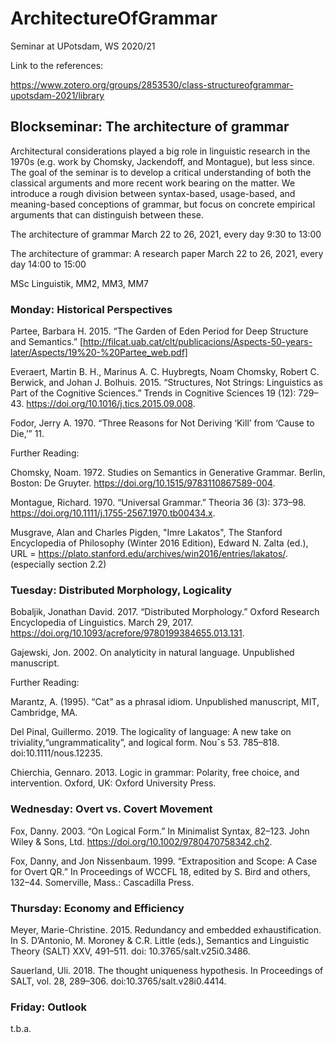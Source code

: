 # ArchitectureOfGrammar
Seminar at UPotsdam, WS 2020/21

Link to the references:

https://www.zotero.org/groups/2853530/class-structureofgrammar-upotsdam-2021/library

## Blockseminar: The architecture of grammar
Architectural considerations played a big role in linguistic research in the 1970s (e.g. work by Chomsky, Jackendoff, and Montague), but less since.  The goal of the seminar is to develop a critical understanding of both the classical arguments and more recent work bearing on the matter.  We introduce a rough division between syntax-based, usage-based, and meaning-based conceptions of grammar, but focus on concrete empirical arguments that can distinguish between these.

The architecture of grammar
March 22 to 26, 2021, every day 9:30 to 13:00

The architecture of grammar: A research paper
March 22 to 26, 2021, every day 14:00 to 15:00

MSc Linguistik, MM2, MM3, MM7

### Monday: Historical Perspectives

Partee, Barbara H. 2015. “The Garden of Eden Period for Deep Structure and Semantics.” [http://filcat.uab.cat/clt/publicacions/Aspects-50-years-later/Aspects/19%20-%20Partee_web.pdf]

Everaert, Martin B. H., Marinus A. C. Huybregts, Noam Chomsky, Robert C. Berwick, and Johan J. Bolhuis. 2015. “Structures, Not Strings: Linguistics as Part of the Cognitive Sciences.” Trends in Cognitive Sciences 19 (12): 729–43. https://doi.org/10.1016/j.tics.2015.09.008.

Fodor, Jerry A. 1970. “Three Reasons for Not Deriving ‘Kill’ from ‘Cause to Die,’” 11.


Further Reading:

Chomsky, Noam. 1972. Studies on Semantics in Generative Grammar. Berlin, Boston: De Gruyter. https://doi.org/10.1515/9783110867589-004.

Montague, Richard. 1970. “Universal Grammar.” Theoria 36 (3): 373–98. https://doi.org/10.1111/j.1755-2567.1970.tb00434.x.

Musgrave, Alan and Charles Pigden, "Imre Lakatos", The Stanford Encyclopedia of Philosophy (Winter 2016 Edition), Edward N. Zalta (ed.), URL = <https://plato.stanford.edu/archives/win2016/entries/lakatos/>.
(especially section 2.2)

### Tuesday: Distributed Morphology, Logicality

Bobaljik, Jonathan David. 2017. “Distributed Morphology.” Oxford Research Encyclopedia of Linguistics. March 29, 2017. https://doi.org/10.1093/acrefore/9780199384655.013.131.

Gajewski, Jon. 2002. On analyticity in natural language. Unpublished manuscript.

Further Reading:

Marantz, A. (1995). “Cat” as a phrasal idiom. Unpublished manuscript, MIT, Cambridge, MA.

Del Pinal, Guillermo. 2019. The logicality of language: A new take on triviality,“ungrammaticality”, and logical form. Nouˆs 53. 785–818. doi:10.1111/nous.12235.

Chierchia, Gennaro. 2013. Logic in grammar: Polarity, free choice, and intervention. Oxford, UK: Oxford University Press.


### Wednesday: Overt vs. Covert Movement

Fox, Danny. 2003. “On Logical Form.” In Minimalist Syntax, 82–123. John Wiley & Sons, Ltd. https://doi.org/10.1002/9780470758342.ch2.

Fox, Danny, and Jon Nissenbaum. 1999. “Extraposition and Scope: A Case for Overt QR.” In Proceedings of WCCFL 18, edited by S. Bird and others, 132–44. Somerville, Mass.: Cascadilla Press.


### Thursday: Economy and Efficiency

Meyer, Marie-Christine. 2015. Redundancy and embedded exhaustification. In S. D’Antonio, M. Moroney & C.R. Little (eds.), Semantics and Linguistic Theory (SALT) XXV, 491–511. doi: 10.3765/salt.v25i0.3486.

Sauerland, Uli. 2018. The thought uniqueness hypothesis. In Proceedings of SALT, vol. 28, 289–306. doi:10.3765/salt.v28i0.4414.

### Friday: Outlook

t.b.a.

